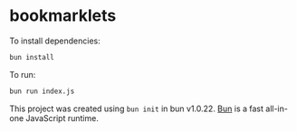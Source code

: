 # bookmarklets

To install dependencies:

```bash
bun install
```

To run:

```bash
bun run index.js
```

This project was created using `bun init` in bun v1.0.22. [Bun](https://bun.sh) is a fast all-in-one JavaScript runtime.
